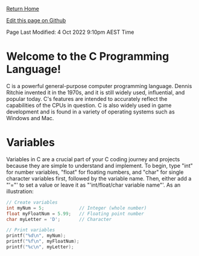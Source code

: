[Return Home](https://mangoisbest.github.io/code-helper/)

[Edit this page on Github](https://github.com/mangoisbest/code-helper/edit/unstable-branch/src/pages/C/C.md)

Page Last Modified: 4 Oct 2022 9:10pm AEST Time

# Welcome to the C Programming Language!

C is a powerful general-purpose computer programming language. Dennis Ritchie invented it in the 1970s, and it is still widely used, influential, and popular today. C's features are intended to accurately reflect the capabilities of the CPUs in question. C is also widely used in game development and is found in a variety of operating systems such as Windows and Mac.


# Variables


Variables in C are a crucial part of your C coding journey and projects because they are simple to understand and implement. To begin, type "int" for number variables, "float" for floating numbers, and "char" for single character variables first, followed by the variable name.
Then, either add a "'="' to set a value or leave it as "'int/float/char variable name"'. As an illustration:

```C
// Create variables
int myNum = 5;             // Integer (whole number)
float myFloatNum = 5.99;   // Floating point number
char myLetter = 'D';       // Character

// Print variables
printf("%d\n", myNum);
printf("%f\n", myFloatNum);
printf("%c\n", myLetter);
```
